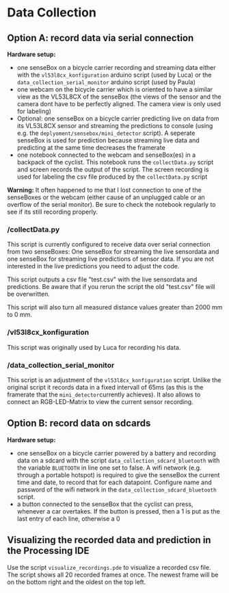 # Data Collection

## Option A: record data via serial connection

**Hardware setup:**
- one senseBox on a bicycle carrier recording and streaming data either with the `vl53l8cx_konfiguration` arduino script (used by Luca) or the `data_collection_serial_monitor` arduino script (used by Paula)
- one webcam on the bicycle carrier which is oriented to have a similar view as the VL53L8CX of the senseBox (the views of the sensor and the camera dont have to be perfectly aligned. The camera view is only used for labeling)
- Optional: one senseBox on a bicycle carrier predicting live on data from its VL53L8CX sensor and streaming the predictions to console (using e.g. the `deplyoment/sensebox/mini_detector` script). A seperate senseBox is used for prediction because streaming live data and predicting at the same time decreases the framerate
- one notebook connected to the webcam and senseBox(es) in a backpack of the cyclist. This notebook runs the `collectData.py` script and screen records the output of the script. The screen recording is used for labeling the csv file produced by the `collectData.py` script

**Warning:** It often happened to me that I lost connection to one of the senseBoxes or the webcam (either cause of an unplugged cable or an overflow of the serial monitor). Be sure to check the notebook regularly to see if its still recording properly.

### /collectData.py

This script is currently configured to receive data over serial connection from two senseBoxes: One senseBox for streaming the live sensordata and one senseBox for streaming live predictions of sensor data. If you are not interested in the live predictions you need to adjust the code.

This script outputs a csv file "test.csv" with the live sensordata and predictions. Be aware that if you rerun the script the old "test.csv" file will be overwritten.

This script will also turn all measured distance values greater than 2000 mm to 0 mm.

### /vl53l8cx_konfiguration

This script was originally used by Luca for recording his data.

### /data_collection_serial_monitor

This script is an adjustment of the `vl53l8cx_konfiguration` script. Unlike the original script it records data in a fixed intervall of 65ms (as this is the framerate that the `mini_detector`currently achieves). It also allows to connect an RGB-LED-Matrix to view the current sensor recording.


## Option B: record data on sdcards

**Hardware setup:**
- one senseBox on a bicycle carrier powered by a battery and recording data on a sdcard with the script `data_collection_sdcard_bluetooth` with the variable `BLUETOOTH` in line one set to false. A wifi network (e.g. through a portable hotspot) is required to give the senseBox the current time and date, to record that for each datapoint. Configure name and password of the wifi network in the `data_collection_sdcard_bluetooth` script.
- a button connected to the senseBox that the cyclist can press, whenever a car overtakes. If the button is pressed, then a 1 is put as the last entry of each line, otherwise a 0

## Visualizing the recorded data and prediction in the Processing IDE

Use the script `visualize_recordings.pde` to visualize a recorded csv file. The script shows all 20 recorded frames at once. The newest frame will be on the bottom right and the oldest on the top left.
